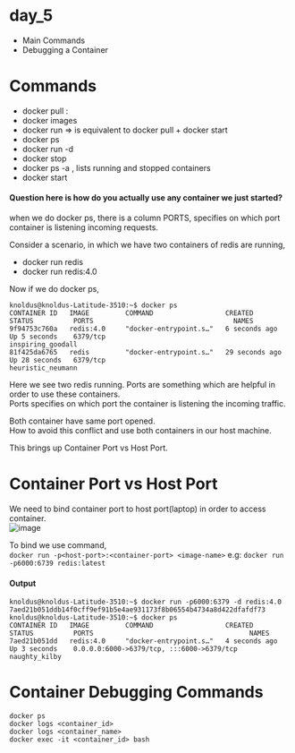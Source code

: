 # day_5
- Main Commands
- Debugging a Container

# Commands
- docker pull <image-name>:<version>
- docker images
- docker run <image-name>    => is equivalent to docker pull + docker start
- docker ps
- docker run -d <image-name>
- docker stop
- docker ps -a , lists running and stopped containers
- docker start <comtainer-id>

#### Question here is how do you actually use any container we just started?
when we do docker ps, there is a column PORTS, specifies on which port container is listening incoming requests. </br>

Consider a scenario, in which we have two containers of redis are running,</br>
- docker run redis
- docker run redis:4.0

Now if we do docker ps,</br>
```
knoldus@knoldus-Latitude-3510:~$ docker ps
CONTAINER ID   IMAGE         COMMAND                  CREATED          STATUS          PORTS                                   NAMES
9f94753c760a   redis:4.0     "docker-entrypoint.s…"   6 seconds ago    Up 5 seconds    6379/tcp                                inspiring_goodall
81f425da6765   redis         "docker-entrypoint.s…"   29 seconds ago   Up 28 seconds   6379/tcp                                heuristic_neumann
```
Here we see two redis running. Ports are something which are helpful in order to use these containers. </br>
Ports specifies on which port the container is listening the incoming traffic.</br>

Both container have same port opened.</br>
How to avoid this conflict and use both containers in our host machine.</br>

This brings up Container Port vs Host Port. </br>

# Container Port vs Host Port
We need to bind container port to host port(laptop) in order to access container. </br>
![image](https://user-images.githubusercontent.com/76727343/210501977-74a4e737-47ed-4657-839a-7ac81357d66b.png)

To bind we use command, </br>
``` docker run -p<host-port>:<container-port> <image-name> ```
e.g: ```docker run -p6000:6739 redis:latest```

#### Output
```
knoldus@knoldus-Latitude-3510:~$ docker run -p6000:6379 -d redis:4.0
7aed21b051ddb14f0cff9ef91b5e4ae931173f8b06554b4734a8d422dfafdf73
knoldus@knoldus-Latitude-3510:~$ docker ps
CONTAINER ID   IMAGE         COMMAND                  CREATED          STATUS          PORTS                                       NAMES
7aed21b051dd   redis:4.0     "docker-entrypoint.s…"   4 seconds ago    Up 3 seconds    0.0.0.0:6000->6379/tcp, :::6000->6379/tcp   naughty_kilby
```

# Container Debugging Commands

```
docker ps
docker logs <container_id>
docker logs <container_name>
docker exec -it <container_id> bash
```